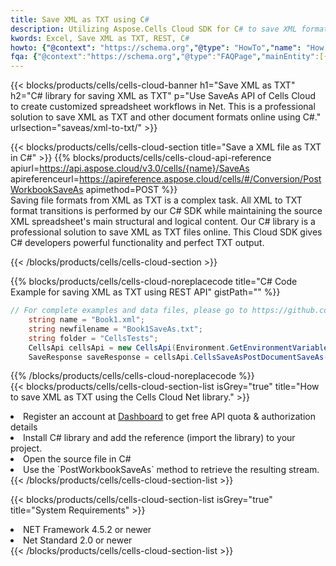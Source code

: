 ```yaml
---
title: Save XML as TXT using C# 
description: Utilizing Aspose.Cells Cloud SDK for C# to save XML format file as TXT format file. 
kwords: Excel, Save XML as TXT, REST, C#
howto: {"@context": "https://schema.org","@type": "HowTo","name": "How to save XML as TXT using the Cells Cloud Net library.","description": "How to save XML as TXT using the Cells Cloud Net library.","image": {"@type": "ImageObject"},"url": "/net/saveas/xml-to-txt/","step": [{ "@type": "HowToStep","name": "How to save XML as TXT using the Cells Cloud Net library. step 1", "image": {"@type": "ImageObject",},"url": "/net/saveas/xml-to-txt/","text": "Register an account at <a href='https://dashboard.aspose.cloud/'>Dashboard</a> to get free API quota & authorization details",},{ "@type": "HowToStep","name": "How to save XML as TXT using the Cells Cloud Net library. step 1", "image": {"@type": "ImageObject",},"url": "/net/saveas/xml-to-txt/","text": "Install C# library and add the reference (import the library) to your project.",},{ "@type": "HowToStep","name": "How to save XML as TXT using the Cells Cloud Net library. step 1", "image": {"@type": "ImageObject",},"url": "/net/saveas/xml-to-txt/","text": "Open the source file in C#",},{ "@type": "HowToStep","name": "How to save XML as TXT using the Cells Cloud Net library. step 1", "image": {"@type": "ImageObject",},"url": "/net/saveas/xml-to-txt/","text": "Use the `PostWorkbookSaveAs` method to retrieve the resulting stream.",}, ],"supply": {"@type": "HowToSupply","name": "document"},"tool": [{"@type": "HowToTool","name": "Visual Studio, Visual Studio Code, Rider"},{"@type": "HowToTool","name": "Aspose Cells"}],"totalTime": "PT6M"}
fqa: {"@context":"https://schema.org","@type":"FAQPage","mainEntity":[{"@type":"Question","name":"Why save file as other formats file in C# using REST API?","acceptedAnswer":{"@type":"Answer","text":"Documents are encoded in many ways, and some files may be incompatible with the software you use. To open and read such files, just save them as appropriate file formats.<br/><ol><li>Install .NET SDK and add the reference (import the library) to your project.</li><li>Open the source file in C# using REST API.</li><li>Call the PostWorkbookSaveAsRequest() method, passing an output filename with required extension.</li><li>Get the result of save as a separate file.</li></ol>"}},{"@type":"Question","name":"What file formats can I save as with your C# library?","acceptedAnswer":{"@type":"Answer","text":"We support a variety of file formats for conversion using .NET library, including XLSX, Excel, xls , PDF, CSV, HTML, Markdown, XML, PNG, JPG, TIFF, Json, TXT and many more."}},{"@type":"Question","name":"What is the maximum allowed file size for conversion using this .NET library?","acceptedAnswer":{"@type":"Answer","text":"There are no file size limits for format conversions using .NET library."}}]}
---
```



{{< blocks/products/cells/cells-cloud-banner h1="Save XML as TXT" h2="C# library for saving XML as TXT" p="Use SaveAs API of Cells Cloud to create customized spreadsheet workflows in Net. This is a professional solution to save XML as TXT and other document formats online using C#." urlsection="saveas/xml-to-txt/" >}}

{{< blocks/products/cells/cells-cloud-section  title="Save a XML file as TXT in C#" >}}
{{% blocks/products/cells/cells-cloud-api-reference  apiurl=https://api.aspose.cloud/v3.0/cells/{name}/SaveAs  apireferenceurl=https://apireference.aspose.cloud/cells/#/Conversion/PostWorkbookSaveAs  apimethod=POST %}}
<br/>
Saving file formats from XML as TXT is a complex task. All XML to TXT format transitions is performed by our C# SDK while maintaining the source XML spreadsheet's main structural and logical content. Our C# library is a professional solution to save XML as TXT files online. This Cloud SDK gives C# developers powerful functionality and perfect TXT output.

{{< /blocks/products/cells/cells-cloud-section >}}

{{% blocks/products/cells/cells-cloud-noreplacecode title="C# Code Example for saving XML as TXT using REST API" gistPath="" %}}
  
```cs
// For complete examples and data files, please go to https://github.com/aspose-cells-cloud/aspose-cells-cloud-dotnet/
    string name = "Book1.xml";
    string newfilename = "Book1SaveAs.txt";
    string folder = "CellsTests";
    CellsApi cellsApi = new CellsApi(Environment.GetEnvironmentVariable("ProductClientId"), Environment.GetEnvironmentVariable("ProductClientSecret"));
    SaveResponse saveResponse = cellsApi.CellsSaveAsPostDocumentSaveAs(name, null, newfilename, null,null,folder);
```
  
{{% /blocks/products/cells/cells-cloud-noreplacecode  %}}
<br/>
{{< blocks/products/cells/cells-cloud-section-list isGrey="true"  title="How to save XML as TXT using the Cells Cloud Net library." >}}
<li>Register an account at <a href="https://dashboard.aspose.cloud/">Dashboard</a> to get free API quota & authorization details</li>
<li>Install C# library and add the reference (import the library) to your project.</li>
<li>Open the source file in C#</li>
<li>Use the `PostWorkbookSaveAs` method to retrieve the resulting stream.</li>
{{< /blocks/products/cells/cells-cloud-section-list >}}

{{< blocks/products/cells/cells-cloud-section-list isGrey="true"  title="System Requirements" >}}
<li>NET Framework 4.5.2 or newer</li>
<li>Net Standard 2.0 or newer</li>
{{< /blocks/products/cells/cells-cloud-section-list >}}
